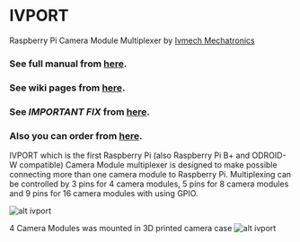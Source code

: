 IVPORT
======

Raspberry Pi Camera Module Multiplexer by [Ivmech Mechatronics](http://www.ivmech.com)

### See full manual from [here](https://raw.githubusercontent.com/ivmech/ivport/master/docs/ivport_manual.pdf).
### See wiki pages from  [here](https://github.com/ivmech/ivport/wiki).
### See _IMPORTANT FIX_ from [here](https://github.com/ivmech/ivport/wiki/Important-Fix).

### Also you can order from [here](http://www.ivmech.com/magaza/en/ivmech-m-2/ivport-raspberry-pi-camera-module-multiplexer-p-90).

IVPORT which is the first Raspberry Pi (also Raspberry Pi B+ and ODROID-W compatible) Camera Module multiplexer is designed to make possible connecting more than one camera module to Raspberry Pi.  Multiplexing can be controlled by 3 pins for 4 camera modules, 5 pins for 8 camera modules and 9 pins for 16 camera modules with using GPIO.

![alt ivport](https://raw.githubusercontent.com/ivmech/ivport/master/images/ivport_02.jpg)

4 Camera Modules was mounted in 3D printed camera case
![alt ivport](https://raw.githubusercontent.com/ivmech/ivport/master/images/ivport_04.jpg)
